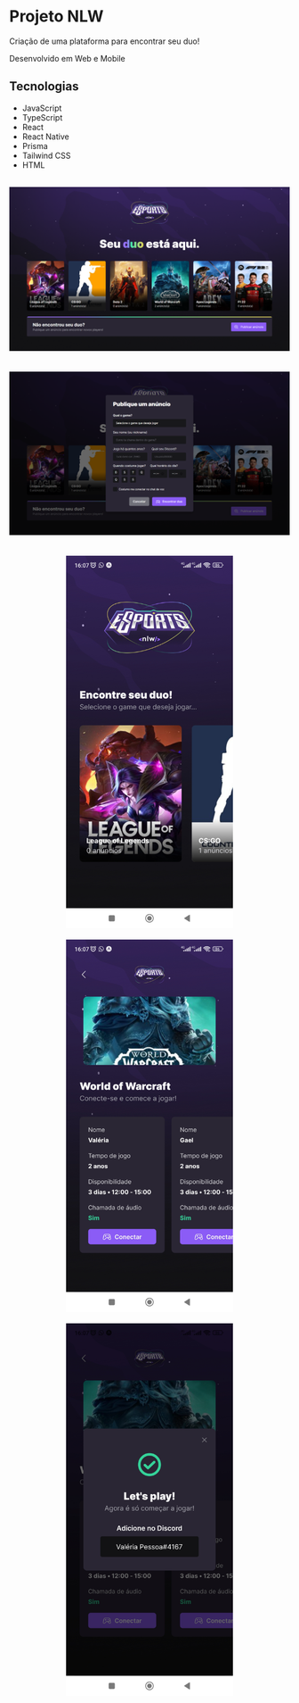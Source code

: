 <h1 align="left">Projeto NLW</h1>

<p align="left">Criação de uma plataforma para encontrar seu duo!<p>

<p align="left">Desenvolvido em Web e Mobile<p>

## Tecnologias
<ul>
  <li>JavaScript</li>
  <li>TypeScript</li>
  <li>React</li>
  <li>React Native</li>
  <li>Prisma</li>
  <li>Tailwind CSS</li>
  <li>HTML</li>
</ul>
<br>

<img src="project-images/img-1.png" alt="Projeto NLW">
<br><br><br>

<img src="project-images/img-2.png" alt="Projeto NLW">
<br><br><br>

<div align="center">
  <img src="project-images/img-3.jpg" alt="Projeto NLW" width="300px">
  <br><br>

  <img src="project-images/img-4.jpg" alt="Projeto NLW" width="300px">
  <br><br>

  <img src="project-images/img-5.jpg" alt="Projeto NLW" width="300px">
</div>


